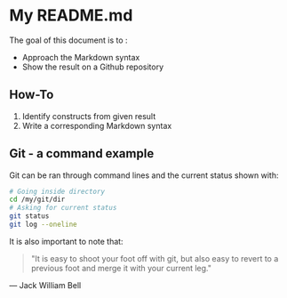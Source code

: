 # My README.md

The goal of this document is to :

- Approach the Markdown syntax
- Show the result on a Github repository

## How-To

1. Identify constructs from given result
2. Write a corresponding Markdown syntax

## Git - a command example

Git can be ran through command lines and the current status shown with:

```bash
# Going inside directory
cd /my/git/dir
# Asking for current status
git status
git log --oneline
```

It is also important to note that:

> "It is easy to shoot your foot off with git, but also easy to revert to a previous foot and merge it with your current leg."

— Jack William Bell